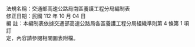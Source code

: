 法規名稱：交通部高速公路局南區養護工程分局編制表  
修正日期：民國 112 年 10 月 04 日  
編 註：本編制表依據交通部高速公路局各區養護工程分局組織準則第 4 條第 1 項訂  
定，內容請參閱相關圖表附檔。  


